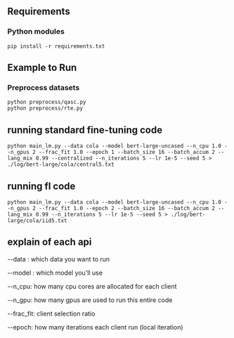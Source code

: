 ## Requirements
### Python modules
```
pip install -r requirements.txt
```

## Example to Run
### Preprocess datasets
```
python preprocess/qasc.py
python preprocess/rte.py
```

## running standard fine-tuning code
```
python main_lm.py --data cola --model bert-large-uncased --n_cpu 1.0 --n_gpus 2 --frac_fit 1.0 --epoch 1 --batch_size 16 --batch_accum 2 --lang_mix 0.99 --centralized --n_iterations 5 --lr 1e-5 --seed 5 > ./log/bert-large/cola/central5.txt
```
## running fl code 
```
python main_lm.py --data cola --model bert-large-uncased --n_cpu 1.0 --n_gpus 2 --frac_fit 1.0 --epoch 2 --batch_size 16 --batch_accum 2 --lang_mix 0.99 --n_iterations 5 --lr 1e-5 --seed 5 > ./log/bert-large/cola/iid5.txt
```

## explain of each api

--data : which data you want to run

--model : which model you'll use

--n_cpu: how many cpu cores are allocated for each client

--n_gpu: how many gpus are used to run this entire code

--frac_fit: client selection ratio

--epoch: how many iterations each client run (local iteration)

